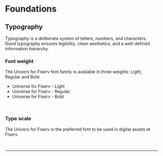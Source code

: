# Foundations

## Typography

Typography is a deliberate system of letters, numbers, and characters. Good typography ensures legibility, clean aesthetics, and a well-defined information hierarchy.
</br>

### Font weight

The Univers for Fiserv font family is available in three weights: Light, Regular and Bold.

- Universe for Fiserv - Light
- Universe for Fiserv - Regular
- Universe for Fiserv - Bold

</br>

### Type scale

The Univers for Fiserv is the preferred font to be used in digital assets at Fiserv.

</br>

___
